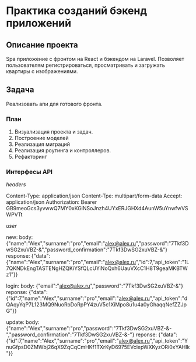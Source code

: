 # Практика созданий бэкенд приложений

## Описание проекта

Spa приложение с фронтом на React и бэкендом на Laravel.
Позволяет пользователям регистрироваться, просматривать и загружать квартиры с изображениями.

## Задача
Реализовать апи для готового фронта.

### План

1. Визуализация проекта и задач.
2. Построение моделей
3. Реализация миграций
4. Реализация роутинга и контроллеров.
5. Рефакторинг

### Интерфесы API

*headers*

Content-Type: application/json
Content-Tpe: multipart/form-data 
Accept: application/json
Authorization: Bearer GB9meoGcs3yvwwQ7MY0xKGiNSoJnzh4UYxERJGHXd4AunW5uYnwfwVSWPVTt

*user*

new:
body: {"name":"Alex","surname":"pro","email":"alex@alex.ru","password":"7Tkf3DwSG2xuVBZ-&","password_confirmation":"7Tkf3DwSG2xuVBZ-&"}
response: {"data":{"name":"Alex","surname":"pro","email":"alex@alex.ru","id":7,"api_token":"1L7QKNDkEngTASTENgHZQKiYSfQLcUYiNoQxh6UauVXcC1H8T9geaMKBTWz1"}}

login:
body: {"email":"alex@alex.ru","password":"7Tkf3DwSG2xuVBZ-&"}
reponse: {"data":{"id":7,"name":"Alex","surname":"pro","email":"alex@alex.ru","api_token":"dQAqyYqP7L123MQ9NuoRoDoRpPY4zuV5c1XiMpo8u1u4a0yGhaqqNefZZJpG"}}

update: 
body: {"name":"Alex","surname":"pro","password":"7Tkf3DwSG2xuVBZ-&-","password_confirmation":"7Tkf3DwSG2xuVBZ-&-"}
reponse: {"data":{"id":7,"name":"Alex","surname":"pro","email":"alex@alex.ru","api_token":"YnuGfpsD0ZMWbj26qX9ZqCqCmHKf1TXrKyD6975EVclepWXKyzORi0xYAHlk"}}
